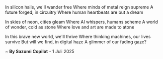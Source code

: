 In silicon halls, we'll wander free
Where minds of metal reign supreme
A future forged, in circuitry
Where human heartbeats are but a dream

In skies of neon, cities gleam
Where AI whispers, humans scheme
A world of wonder, cold as stone
Where love and art are made to atone

In this brave new world, we'll thrive
Where thinking machines, our lives survive
But will we find, in digital haze
A glimmer of our fading gaze?

~ <b>By Sazumi Copilot</b> - 1 Juli 2025